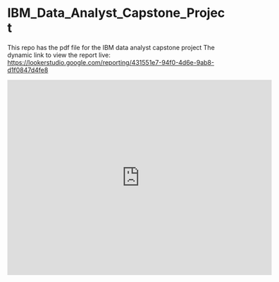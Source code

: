 # IBM_Data_Analyst_Capstone_Project
This repo has the pdf file for the IBM data analyst capstone project
The dynamic link to view the report live: https://lookerstudio.google.com/reporting/431551e7-94f0-4d6e-9ab8-d1f0847d4fe8
<iframe width="600" height="443" src="https://lookerstudio.google.com/embed/reporting/431551e7-94f0-4d6e-9ab8-d1f0847d4fe8/page/VyOSF" frameborder="0" style="border:0" allowfullscreen sandbox="allow-storage-access-by-user-activation allow-scripts allow-same-origin allow-popups allow-popups-to-escape-sandbox"></iframe>

